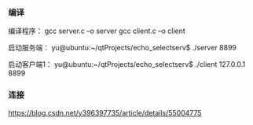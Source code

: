 ### 编译
编译程序：
gcc server.c –o server
gcc client.c –o client

启动服务端：
yu@ubuntu:~/qtProjects/echo_selectserv$ ./server 8899

启动客户端1：
yu@ubuntu:~/qtProjects/echo_selectserv$ ./client 127.0.0.1 8899


### 连接
https://blog.csdn.net/y396397735/article/details/55004775